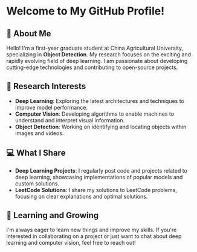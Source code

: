 # Welcome to My GitHub Profile!

## 👋 About Me

Hello! I'm a first-year graduate student at China Agricultural University, specializing in **Object Detection**. My research focuses on the exciting and rapidly evolving field of deep learning. I am passionate about developing cutting-edge technologies and contributing to open-source projects.

## 🔬 Research Interests

- **Deep Learning**: Exploring the latest architectures and techniques to improve model performance.
- **Computer Vision**: Developing algorithms to enable machines to understand and interpret visual information.
- **Object Detection**: Working on identifying and locating objects within images and videos.

## 💻 What I Share

- **Deep Learning Projects**: I regularly post code and projects related to deep learning, showcasing implementations of popular models and custom solutions.
- **LeetCode Solutions**: I share my solutions to LeetCode problems, focusing on clear explanations and optimal solutions.

## 🌱 Learning and Growing

I'm always eager to learn new things and improve my skills. If you're interested in collaborating on a project or just want to chat about deep learning and computer vision, feel free to reach out!
